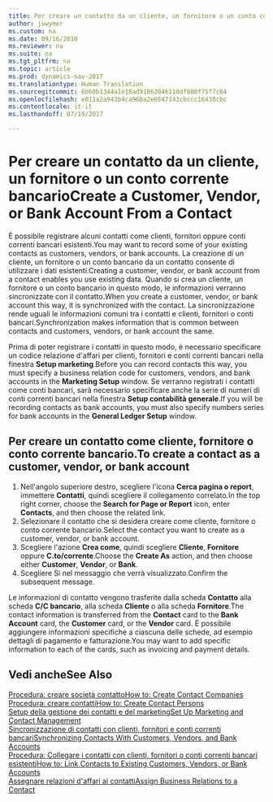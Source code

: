 ```yaml
---
title: Per creare un contatto da un cliente, un fornitore o un conto corrente bancario
author: jswymer
ms.custom: na
ms.date: 09/16/2016
ms.reviewer: na
ms.suite: na
ms.tgt_pltfrm: na
ms.topic: article
ms.prod: dynamics-nav-2017
ms.translationtype: Human Translation
ms.sourcegitcommit: 6b60b1344a1e18ad91863046110df880f75f7c04
ms.openlocfilehash: e011a2a943b4ca96ba2e6647143cbccc16438cbc
ms.contentlocale: it-it
ms.lasthandoff: 07/19/2017

---
```

# <a name="create-a-customer-vendor-or-bank-account-from-a-contact"></a><span data-ttu-id="48f8e-102">Per creare un contatto da un cliente, un fornitore o un conto corrente bancario</span><span class="sxs-lookup"><span data-stu-id="48f8e-102">Create a Customer, Vendor, or Bank Account From a Contact</span></span>
<span data-ttu-id="48f8e-103">È possibile registrare alcuni contatti come clienti, fornitori oppure conti correnti bancari esistenti.</span><span class="sxs-lookup"><span data-stu-id="48f8e-103">You may want to record some of your existing contacts as customers, vendors, or bank accounts.</span></span> <span data-ttu-id="48f8e-104">La creazione di un cliente, un fornitore o un conto bancario da un contatto consente di utilizzare i dati esistenti.</span><span class="sxs-lookup"><span data-stu-id="48f8e-104">Creating a customer, vendor, or bank account from a contact enables you use existing data.</span></span> <span data-ttu-id="48f8e-105">Quando si crea un cliente, un fornitore o un conto bancario in questo modo, le informazioni verranno sincronizzate con il contatto.</span><span class="sxs-lookup"><span data-stu-id="48f8e-105">When you create a customer, vendor, or bank account this way, it is synchronized with the contact.</span></span> <span data-ttu-id="48f8e-106">La sincronizzazione rende uguali le informazioni comuni tra i contatti e clienti, fornitori o conti bancari.</span><span class="sxs-lookup"><span data-stu-id="48f8e-106">Synchronization makes information that is common between contacts and customers, vendors, or bank account the same.</span></span>

<span data-ttu-id="48f8e-107">Prima di poter registrare i contatti in questo modo, è necessario specificare un codice relazione d'affari per clienti, fornitori e conti correnti bancari nella finestra **Setup marketing**.</span><span class="sxs-lookup"><span data-stu-id="48f8e-107">Before you can record contacts this way, you must specify a business relation code for customers, vendors, and bank accounts in the **Marketing Setup** window.</span></span> <span data-ttu-id="48f8e-108">Se verranno registrati i contatti come conti bancari, sarà necessario specificare anche la serie di numeri di conti correnti bancari nella finestra **Setup contabilità generale**.</span><span class="sxs-lookup"><span data-stu-id="48f8e-108">If you will be recording contacts as bank accounts, you must also specify numbers series for bank accounts in the **General Ledger Setup** window.</span></span>

## <a name="to-create-a-contact-as-a-customer-vendor-or-bank-account"></a><span data-ttu-id="48f8e-109">Per creare un contatto come cliente, fornitore o conto corrente bancario.</span><span class="sxs-lookup"><span data-stu-id="48f8e-109">To create a contact as a customer, vendor, or bank account</span></span>
1. <span data-ttu-id="48f8e-110">Nell'angolo superiore destro, scegliere l'icona **Cerca pagina o report**, immettere **Contatti**, quindi scegliere il collegamento correlato.</span><span class="sxs-lookup"><span data-stu-id="48f8e-110">In the top right corner, choose the **Search for Page or Report** icon, enter **Contacts**, and then choose the related link.</span></span>
2. <span data-ttu-id="48f8e-111">Selezionare il contatto che si desidera creare come cliente, fornitore o conto corrente bancario.</span><span class="sxs-lookup"><span data-stu-id="48f8e-111">Select the contact you want to create as a customer, vendor, or bank account.</span></span>
3. <span data-ttu-id="48f8e-112">Scegliere l'azione **Crea come**, quindi scegliere **Cliente**, **Fornitore** oppure **C.to/corrente**.</span><span class="sxs-lookup"><span data-stu-id="48f8e-112">Choose the **Create As** action, and then choose either **Customer**, **Vendor**, or **Bank**.</span></span>
4. <span data-ttu-id="48f8e-113">Scegliere Sì nel messaggio che verrà visualizzato.</span><span class="sxs-lookup"><span data-stu-id="48f8e-113">Confirm the subsequent message.</span></span>

<span data-ttu-id="48f8e-114">Le informazioni di contatto vengono trasferite dalla scheda **Contatto** alla scheda **C/C bancario**, alla scheda **Cliente** o alla scheda **Fornitore**.</span><span class="sxs-lookup"><span data-stu-id="48f8e-114">The contact information is transferred from the **Contact** card to the **Bank Account** card, the **Customer** card, or the **Vendor** card.</span></span> <span data-ttu-id="48f8e-115">È possibile aggiungere informazioni specifiche a ciascuna delle schede, ad esempio dettagli di pagamento e fatturazione.</span><span class="sxs-lookup"><span data-stu-id="48f8e-115">You may want to add specific information to each of the cards, such as invoicing and payment details.</span></span>

## <a name="see-also"></a><span data-ttu-id="48f8e-116">Vedi anche</span><span class="sxs-lookup"><span data-stu-id="48f8e-116">See Also</span></span>
[<span data-ttu-id="48f8e-117">Procedura: creare società contatto</span><span class="sxs-lookup"><span data-stu-id="48f8e-117">How to: Create Contact Companies</span></span>](marketing-create-contact-companies.md)  
[<span data-ttu-id="48f8e-118">Procedura: creare contatti</span><span class="sxs-lookup"><span data-stu-id="48f8e-118">How to: Create Contact Persons</span></span>](marketing-create-contact-persons.md)  
[<span data-ttu-id="48f8e-119">Setup della gestione dei contatti e del marketing</span><span class="sxs-lookup"><span data-stu-id="48f8e-119">Set Up Marketing and Contact Management</span></span>](marketing-setup-marketing.md)  
[<span data-ttu-id="48f8e-120">Sincronizzazione di contatti con clienti, fornitori e conti correnti bancari</span><span class="sxs-lookup"><span data-stu-id="48f8e-120">Synchronizing Contacts With Customers, Vendors, and Bank Accounts</span></span>](marketing-synchronize-contacts-customers-vendors-bank-accounts.md)  
[<span data-ttu-id="48f8e-121">Procedura: Collegare i contatti con clienti, fornitori o conti correnti bancari esistenti</span><span class="sxs-lookup"><span data-stu-id="48f8e-121">How to: Link Contacts to Existing Customers, Vendors, or Bank Accounts</span></span>](marketing-how-link-contact.md)  
[<span data-ttu-id="48f8e-122">Assegnare relazioni d'affari ai contatti</span><span class="sxs-lookup"><span data-stu-id="48f8e-122">Assign Business Relations to a Contact</span></span>](marketing-business-relations.md#assign-business-relations-to-a-contact)

